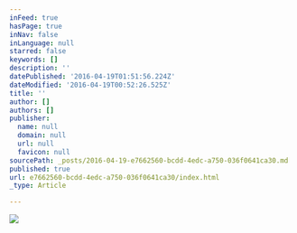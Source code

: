 ```yaml
---
inFeed: true
hasPage: true
inNav: false
inLanguage: null
starred: false
keywords: []
description: ''
datePublished: '2016-04-19T01:51:56.224Z'
dateModified: '2016-04-19T00:52:26.525Z'
title: ''
author: []
authors: []
publisher:
  name: null
  domain: null
  url: null
  favicon: null
sourcePath: _posts/2016-04-19-e7662560-bcdd-4edc-a750-036f0641ca30.md
published: true
url: e7662560-bcdd-4edc-a750-036f0641ca30/index.html
_type: Article

---
```

![](https://the-grid-user-content.s3-us-west-2.amazonaws.com/5f4dcfbe-c726-401f-b00f-10a5eb57459b.jpg)